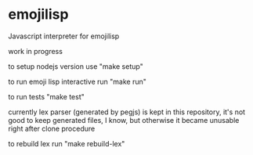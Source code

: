 emojilisp
========

Javascript interpreter for emojilisp

work in progress

to setup nodejs version use "make setup"

to run emoji lisp interactive run "make run"

to run tests "make test"

currently lex parser (generated by pegjs) is kept in this repository, it's not good to keep generated files, I know, but otherwise it became unusable right after clone procedure

to rebuild lex run "make rebuild-lex"